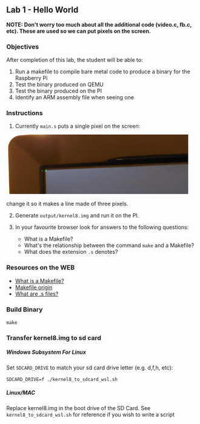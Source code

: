 ## Lab 1 -  Hello World

**NOTE: Don't worry too much about all the additional code (video.c, fb.c, etc). These are used so we can put pixels on the screen.**

### Objectives 

After completion of this lab, the student will be able to:

1. Run a makefile to compile bare metal code to produce a binary for the Raspberry Pi
2. Test the binary produced on QEMU
3. Test the binary produced on the PI
4. Identify an ARM assembly file when seeing one

### Instructions 

1. Currently `main.s` puts a single pixel on the screen:

<img src="https://github.com/RomanLabsIO/assembly_for_raspberry_pi_bare_metal/blob/master/1_Hello_World/images/output.png" width="480"/>

change it so it makes a line made of three pixels.

2. Generate `output/kernel8.img` and run it on the PI. 

3. In your favourite browser look for answers to the following questions:
    - What is a Makefile?
    - What's the relationship between the command `make` and a Makefile?
    - What does the extension `.s` denotes?

### Resources on the WEB
- [What is a Makefile?](http://www.sis.pitt.edu/mbsclass/tutorial/advanced/makefile/whatis.htm)
- [Makefile origin](https://en.wikipedia.org/wiki/Make_(software)#Origin)
- [What are .s files?](https://stackoverflow.com/questions/10285410/what-are-s-files)

### Build Binary
```
make
```

### Transfer kernel8.img to sd card 

##### Windows Subsystem For Linux
Set `SDCARD_DRIVE` to match your sd card drive letter (e.g. d,f,h, etc):
```
SDCARD_DRIVE=f ./kernel8_to_sdcard_wsl.sh
```
##### Linux/MAC
Replace kernel8.img in the boot drive of the SD Card. See `kernel8_to_sdcard_wsl.sh` for reference if you wish to write a script
